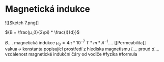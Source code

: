 # Magnetická indukce
![[Sketch 7.png]]

${B = \frac{μ_0}{2\pi} * \frac{I}{d}}$

${B}$.... magnetická indukce
${μ_0 = 4\pi * 10^{-7}}$  ${T * m * A^{-1}}$.... [[Permeabilita]] vakua-> konstanta popisující prostředí z hlediska magnetismu
${I}$.... proud
${d}$.... vzdálenost magnetické indukční čáry od vodiče
#fyzika #formula 